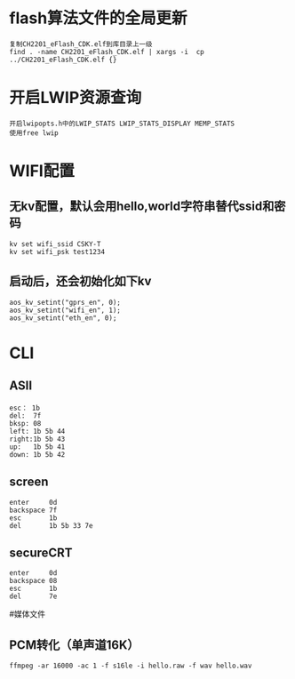 # flash算法文件的全局更新
    复制CH2201_eFlash_CDK.elf到库目录上一级
    find . -name CH2201_eFlash_CDK.elf | xargs -i  cp ../CH2201_eFlash_CDK.elf {}

# 开启LWIP资源查询
    开启lwipopts.h中的LWIP_STATS LWIP_STATS_DISPLAY MEMP_STATS
    使用free lwip

# WIFI配置
## 无kv配置，默认会用hello,world字符串替代ssid和密码
    kv set wifi_ssid CSKY-T
    kv set wifi_psk test1234

## 启动后，还会初始化如下kv
    aos_kv_setint("gprs_en", 0);
    aos_kv_setint("wifi_en", 1);
    aos_kv_setint("eth_en", 0);

# CLI

## ASII
    esc： 1b
    del:  7f
    bksp: 08
    left: 1b 5b 44
    right:1b 5b 43
    up:   1b 5b 41
    down: 1b 5b 42

## screen
    enter     0d
    backspace 7f
    esc       1b
    del       1b 5b 33 7e

## secureCRT
    enter     0d
    backspace 08
    esc       1b
    del       7e

#媒体文件
## PCM转化（单声道16K）
    ffmpeg -ar 16000 -ac 1 -f s16le -i hello.raw -f wav hello.wav